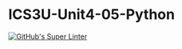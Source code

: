 # ICS3U-Unit4-05-Python

[![GitHub's Super Linter](https://github.com/Joshua-Yeung-2/ICS3U-Unit4-05-Python/workflows/GitHub's%20Super%20Linter/badge.svg)](https://github.com/Joshua-Yeung-2/ICS3U-Unit4-05-Python/actions)
